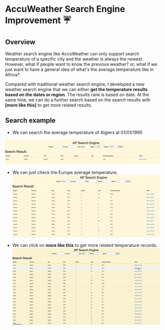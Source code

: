 # AccuWeather Search Engine Improvement ☔️

  


## Overview
Weather search engine like AccuWeather can only support search temperature of a specific city and the weather is always the newest. However, what if people want to know the previous weather? or, what if we just want to have a general idea of what's the average temperature like in Africa? 

Compared with traditional weather search engine, I developed a new weather search engine that we can either **get the temperature results based on the dates or region**. The results rank is based on date. At the same time, we can do a further search based on the search results with **[more like this]** to get more related results.



## Search example

* We can search the average temperature of Algiers at 01/01/1995
<img src = "image2.png" width = "700">




* We can just check the Europe average temperature.
  <img src = "image5.png" width = "700">




* We can click on **more like this** to get more related temperature records.
  <img src = "image1.gif" width = "700">





